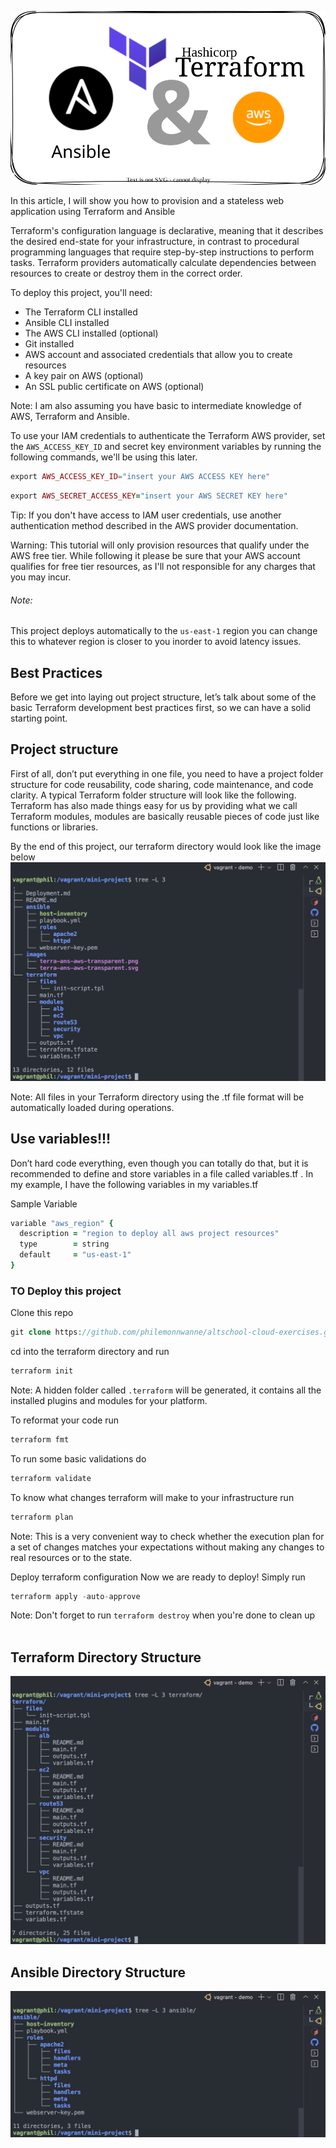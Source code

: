 
![integration](./images/terra-ans-aws-transparent.svg)


In this article, I will show you how to provision and a stateless web application using Terraform and Ansible

 Terraform's configuration language is declarative, meaning that it describes the desired end-state for your infrastructure, in contrast to procedural programming languages that require step-by-step instructions to perform tasks. Terraform providers automatically calculate dependencies between resources to create or destroy them in the correct order.

To deploy this project, you'll need:
  * The Terraform CLI installed
  * Ansible CLI installed
  * The AWS CLI installed (optional)
  * Git installed
  * AWS account and associated credentials that allow you to create resources
  * A key pair on AWS (optional)
  * An SSL public certificate on AWS (optional)

 Note: I am also assuming you have basic to intermediate knowledge of AWS, Terraform and Ansible.

To use your IAM credentials to authenticate the Terraform AWS provider, set the `AWS_ACCESS_KEY_ID` and secret key environment variables by running the following commands, we'll be using this later.

```php
export AWS_ACCESS_KEY_ID="insert your AWS ACCESS KEY here"
```

```ruby
export AWS_SECRET_ACCESS_KEY="insert your AWS SECRET KEY here"
```

Tip: <span> If you don't have access to IAM user credentials, use another authentication method described in the AWS provider documentation.</span>

Warning: This tutorial will only provision resources that qualify under the <bold>AWS free tier<bold>. While following it please be sure that your AWS account qualifies for free tier resources, as I'll not responsible for any charges that you may incur.

###### Note: 
  This project deploys automatically to the `us-east-1` region you can change this to whatever region is closer to you inorder to avoid latency issues.


## Best Practices
Before we get into laying out project structure, let’s talk about some of the basic Terraform development best practices first, so we can have a solid starting point.

## Project structure

First of all, don’t put everything in one file, you need to have a project folder structure for code reusability, code sharing, code maintenance, and code clarity. A typical Terraform folder structure will look like the following. Terraform has also made things easy for us by providing what we call Terraform modules, modules are basically reusable pieces of code just like functions or libraries.

By the end of this project, our terraform directory would look like the image below
![project structure](./images/mini_proj_dir_struct.png)

 Note: All files in your Terraform directory using the .tf file format will be automatically loaded during operations.

## Use variables!!!

Don’t hard code everything, even though you can totally do that, but it is recommended to define and store variables in a file called variables.tf . In my example, I have the following variables in my variables.tf 

Sample Variable

```ruby
variable "aws_region" {
  description = "region to deploy all aws project resources"
  type        = string
  default     = "us-east-1"
}
```

### TO Deploy this project 


Clone this repo

```php
git clone https://github.com/philemonnwanne/altschool-cloud-exercises.git
```


cd into the terraform directory and run 

```php
terraform init
```
Note: A hidden folder called `.terraform` will be generated, it contains all the installed plugins and modules for your platform.

To reformat your code run 

```ruby
terraform fmt
```  

To run some basic validations do

```ruby
terraform validate
```

To know what changes terraform will make to your infrastructure run
```php
terraform plan
```

Note: This is a very convenient way to check whether the execution plan for a set of changes matches your expectations without making any changes to real resources or to the state.

Deploy terraform configuration
Now we are ready to deploy! Simply run 

```php
terraform apply -auto-approve
```

Note: Don't forget to run `terraform destroy` when you're done to clean up
</br>
</br>


## Terraform Directory Structure

![ansible_directory](./images/terraform_dir_struct.png)


## Ansible Directory Structure

![terraform_directory](./images/ansible_dir_struct.png)